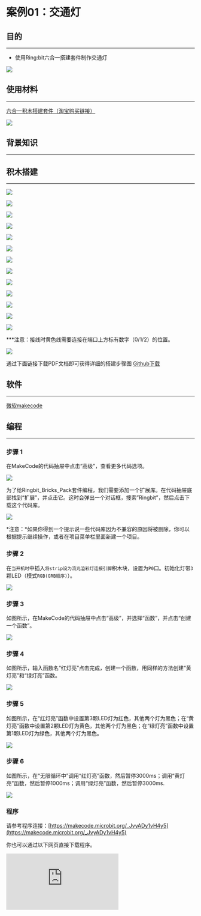 ﻿# 案例01：交通灯

## 目的
---

- 使用Ring:bit六合一搭建套件制作交通灯


![](https://wiki-media-ef.oss-cn-hongkong.aliyuncs.com/docs/microbit/building-blocks/ringbit-bricks-pack/images/Ringbit_Bricks_Pack_case_01_01.png)




## 使用材料
---
[六合一积木搭建套件（淘宝购买链接）](https://item.taobao.com/item.htm?ft=t&id=619734013239)


![](https://wiki-media-ef.oss-cn-hongkong.aliyuncs.com/docs/microbit/building-blocks/ringbit-bricks-pack/images/Ringbit_Bricks_Pack_case_01_02.png)




## 背景知识
---

## 积木搭建
---


![](https://wiki-media-ef.oss-cn-hongkong.aliyuncs.com/docs/microbit/building-blocks/ringbit-bricks-pack/images/Ringbit_Bricks_Pack_step_01_01.png)

![](https://wiki-media-ef.oss-cn-hongkong.aliyuncs.com/docs/microbit/building-blocks/ringbit-bricks-pack/images/Ringbit_Bricks_Pack_step_01_02.png)

![](https://wiki-media-ef.oss-cn-hongkong.aliyuncs.com/docs/microbit/building-blocks/ringbit-bricks-pack/images/Ringbit_Bricks_Pack_step_01_03.png)

![](https://wiki-media-ef.oss-cn-hongkong.aliyuncs.com/docs/microbit/building-blocks/ringbit-bricks-pack/images/Ringbit_Bricks_Pack_step_01_04.png)

![](https://wiki-media-ef.oss-cn-hongkong.aliyuncs.com/docs/microbit/building-blocks/ringbit-bricks-pack/images/Ringbit_Bricks_Pack_step_01_05.png)

![](https://wiki-media-ef.oss-cn-hongkong.aliyuncs.com/docs/microbit/building-blocks/ringbit-bricks-pack/images/Ringbit_Bricks_Pack_step_01_06.png)

![](https://wiki-media-ef.oss-cn-hongkong.aliyuncs.com/docs/microbit/building-blocks/ringbit-bricks-pack/images/Ringbit_Bricks_Pack_step_01_07.png)

![](https://wiki-media-ef.oss-cn-hongkong.aliyuncs.com/docs/microbit/building-blocks/ringbit-bricks-pack/images/Ringbit_Bricks_Pack_step_01_08.png)

![](https://wiki-media-ef.oss-cn-hongkong.aliyuncs.com/docs/microbit/building-blocks/ringbit-bricks-pack/images/Ringbit_Bricks_Pack_step_01_09.png)

![](https://wiki-media-ef.oss-cn-hongkong.aliyuncs.com/docs/microbit/building-blocks/ringbit-bricks-pack/images/Ringbit_Bricks_Pack_step_01_10.png)

![](https://wiki-media-ef.oss-cn-hongkong.aliyuncs.com/docs/microbit/building-blocks/ringbit-bricks-pack/images/Ringbit_Bricks_Pack_step_01_11.png)

![](https://wiki-media-ef.oss-cn-hongkong.aliyuncs.com/docs/microbit/building-blocks/ringbit-bricks-pack/images/Ringbit_Bricks_Pack_step_01_12.png)

![](https://wiki-media-ef.oss-cn-hongkong.aliyuncs.com/docs/microbit/building-blocks/ringbit-bricks-pack/images/Ringbit_Bricks_Pack_step_01_13.png)



***注意：接线时黄色线需要连接在端口上方标有数字（0/1/2）的位置。



![](https://wiki-media-ef.oss-cn-hongkong.aliyuncs.com/docs/microbit/building-blocks/ringbit-bricks-pack/images/Ringbit_Bricks_Pack_step_01_14.png)

通过下面链接下载PDF文档即可获得详细的搭建步骤图
[Github下载 ](https://github.com/elecfreaks/learn-cn/raw/master/microbitKit/ring_bit_bricks_pack/files/Ringbit_Bricks_Pack_step_01_v1.1.pdf)

## 软件
---



[微软makecode](https://makecode.microbit.org/#)

## 编程
---

### 步骤 1
 在MakeCode的代码抽屉中点击“高级”，查看更多代码选项。



![](https://wiki-media-ef.oss-cn-hongkong.aliyuncs.com/docs/microbit/building-blocks/ringbit-bricks-pack/images/Ringbit_Bricks_Pack_case_01_03.png)



为了给Ringbit_Bricks_Pack套件编程，我们需要添加一个扩展库。在代码抽屉底部找到“扩展”，并点击它。这时会弹出一个对话框，搜索”Ringbit”，然后点击下载这个代码库。


![](https://wiki-media-ef.oss-cn-hongkong.aliyuncs.com/docs/microbit/building-blocks/ringbit-bricks-pack/images/Ringbit_Bricks_Pack_case_01_04.png)


*注意：*如果你得到一个提示说一些代码库因为不兼容的原因将被删除，你可以根据提示继续操作，或者在项目菜单栏里面新建一个项目。

### 步骤 2

在`当开机时`中插入`将strip设为流光溢彩灯连接引脚`积木块，设置为`P0`口。初始化灯带`3`颗LED（模式`RGB(GRB顺序)`）。



![](https://wiki-media-ef.oss-cn-hongkong.aliyuncs.com/docs/microbit/building-blocks/ringbit-bricks-pack/images/Ringbit_Bricks_Pack_case_01_05.png)


### 步骤 3

如图所示，在MakeCode的代码抽屉中点击“高级”，并选择“函数”，并点击“创建一个函数”。


![](https://wiki-media-ef.oss-cn-hongkong.aliyuncs.com/docs/microbit/building-blocks/ringbit-bricks-pack/images/Ringbit_Bricks_Pack_case_01_06.png)

### 步骤 4

如图所示，输入函数名“红灯亮”点击完成，创建一个函数，用同样的方法创建“黄灯亮”和“绿灯亮”函数。


![](https://wiki-media-ef.oss-cn-hongkong.aliyuncs.com/docs/microbit/building-blocks/ringbit-bricks-pack/images/Ringbit_Bricks_Pack_case_01_07.png)

### 步骤 5

如图所示，在“红灯亮”函数中设置第3颗LED灯为红色，其他两个灯为黑色；在“黄灯亮”函数中设置第2颗LED灯为黄色，其他两个灯为黑色；在“绿灯亮”函数中设置第1颗LED灯为绿色，其他两个灯为黑色。


![](https://wiki-media-ef.oss-cn-hongkong.aliyuncs.com/docs/microbit/building-blocks/ringbit-bricks-pack/images/Ringbit_Bricks_Pack_case_01_08.png)

### 步骤 6

如图所示，在“无限循环中”调用“红灯亮”函数，然后暂停3000ms；调用“黄灯亮”函数，然后暂停1000ms；调用“绿灯亮”函数，然后暂停3000ms.



![](https://wiki-media-ef.oss-cn-hongkong.aliyuncs.com/docs/microbit/building-blocks/ringbit-bricks-pack/images/Ringbit_Bricks_Pack_case_01_09.png)



### 程序

请参考程序连接：[https://makecode.microbit.org/_JvyADy1vH4y5](https://makecode.microbit.org/_JvyADy1vH4y5)

你也可以通过以下网页直接下载程序。

<div
    style={{
        position: 'relative',
        paddingBottom: '60%',
        overflow: 'hidden',
    }}
>
    <iframe
        src="https://makecode.microbit.org/_JvyADy1vH4y5"
        frameborder="0"
        sandbox="allow-popups allow-forms allow-scripts allow-same-origin"
        style={{
            position: 'absolute',
            width: '100%',
            height: '100%',
        }}
    />
</div>

### 现象

当电源接通后，红灯亮3秒，然后黄灯亮1秒，最后绿灯亮3秒。

## 思考
---

## 常见问题
---
## 相关阅读
---
1868年12月10日，第一盏信号灯在伦敦议会大厦的广场上诞生，由当时英国机械师德·哈特设计、制造，灯柱高7米，挂着一盏红、绿两色的提灯--煤气交通信号灯（由值勤警察手动控制灯的颜色转换），这是城市街道的第一盏信号灯。不幸的是这盏面世23天的煤气交通信号灯突然爆炸自灭，使一位正在值勤的警察也因此断送了性命。从此，城市的交通信号灯被取缔了。
直到1914年，在美国的克利夫兰市才率先恢复了红绿灯（电气信号灯）。
1918年，美国底特律的交警威廉·波茨发明了第一盏由红绿黄三色组成的信号灯。
